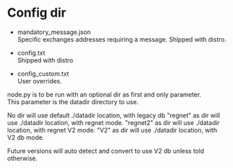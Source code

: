 # Config dir

- mandatory_message.json  
Specific exchanges addresses requiring a message. Shipped with distro.

- config.txt  
Shipped with distro

- config_custom.txt  
User overrides.


node.py is to be run with an optional dir as first and only parameter.  
This parameter is the datadir directory to use.

No dir will use default ./datadir location, with legacy db
"regnet" as dir will use ./datadir location, with regnet mode.
"regnet2" as dir will use ./datadir location, with regnet V2 mode.
"V2" as dir will use ./datadir location, with V2 db mode.

Future versions will auto detect and convert to use V2 db unless told otherwise.
